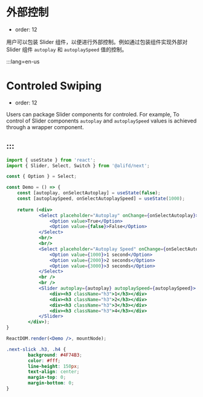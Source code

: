 # 外部控制

- order: 12

用户可以包装 Slider 组件，以便进行外部控制。例如通过包装组件实现外部对 Slider 组件 `autoplay` 和 `autoplaySpeed` 值的控制。

:::lang=en-us
# Controled Swiping

- order: 12

Users can package Slider components for controled. For example, To control of Slider components `autoplay` and `autoplaySpeed` values is achieved through a wrapper component.

:::
---

````jsx
import { useState } from 'react';
import { Slider, Select, Switch } from '@alifd/next';

const { Option } = Select;

const Demo = () => {
    const [autoplay, onSelectAutoplay] = useState(false);
    const [autoplaySpeed, onSelectAutoplaySpeed] = useState(1000);
    
    return (<div>
            <Select placeholder="Autoplay" onChange={onSelectAutoplay}>
                <Option value>True</Option>
                <Option value={false}>False</Option>
            </Select>
            <br/>
            <br/>
            <Select placeholder="Autoplay Speed" onChange={onSelectAutoplaySpeed}>
                <Option value={1000}>1 second</Option>
                <Option value={2000}>2 seconds</Option>
                <Option value={3000}>3 seconds</Option>
            </Select>
            <br />
            <br />
            <Slider autoplay={autoplay} autoplaySpeed={autoplaySpeed}>
                <div><h3 className="h3">1</h3></div>
                <div><h3 className="h3">2</h3></div>
                <div><h3 className="h3">3</h3></div>
                <div><h3 className="h3">4</h3></div>
            </Slider>
        </div>); 
}

ReactDOM.render(<Demo />, mountNode);
````

````css
.next-slick .h3, .h4 {
        background: #4F74B3;
        color: #fff;
        line-height: 150px;
        text-align: center;
        margin-top: 0;
        margin-bottom: 0;
}
````
